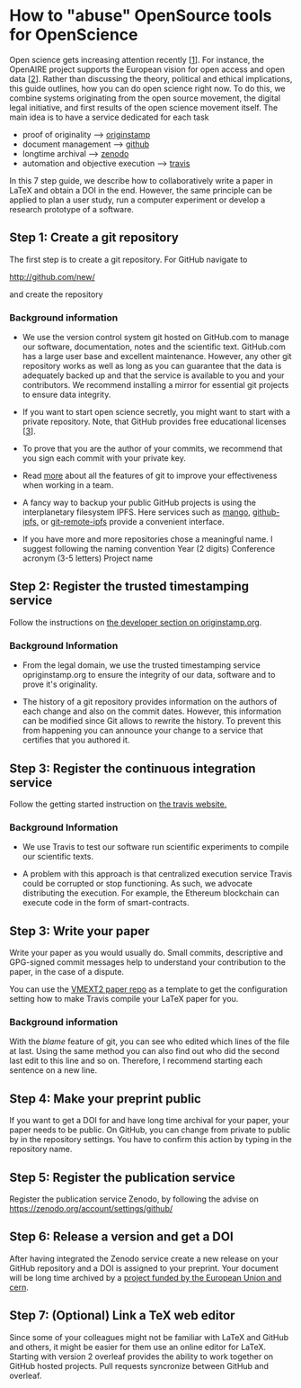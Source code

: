# How to "abuse" OpenSource tools for OpenScience

Open science gets increasing attention recently [[1]].
For instance, the OpenAIRE project supports the European vision for open access and open data [[2]].
Rather than discussing the theory, political and ethical implications, this guide outlines, how you can do open science right now.
To do this, we combine systems originating from the open source movement, the digital legal initiative, and first results of the open science movement itself.
The main idea is to have a service dedicated for each task
* proof of originality --> [originstamp](https://originstamp.org)
* document management --> [github](https://github.com)
* longtime archival --> [zenodo](https://zenodo.org)
* automation and objective execution --> [travis](https://travis.org)

In this 7 step guide, we describe how to collaboratively write a paper in LaTeX and obtain a DOI in the end.
However, the same principle can be applied to plan a user study, run a computer experiment or develop a research prototype of a software.

## Step 1: Create a git repository

The first step is to create a git repository.
For GitHub navigate to

 http://github.com/new/

and create the repository
### Background information

* We use the version control system git hosted on GitHub.com to manage our software, documentation, notes and the scientific text. GitHub.com has a large user base and excellent maintenance. However, any other git repository works as well as long as you can guarantee that the data is adequately backed up and that the service is available to you and your contributors. We recommend installing a mirror for essential git projects to ensure data integrity.

* If you want to start open science secretly, you might want to start with a private repository. Note, that GitHub provides free educational licenses [[3]].

* To prove that you are the author of your commits, we recommend that you sign each commit with your private key.

* Read [more]( https://help.github.com/) about all the features of git to improve your effectiveness when working in a team.

* A fancy way to backup your public GitHub projects is using the interplanetary filesystem IPFS. Here services such as [mango,](https://github.com/axic/mango) [github-ipfs,](https://github.com/airalab/github-ipfs) or [git-remote-ipfs](https://github.com/cryptix/git-remote-ipfs) provide a convenient interface.
* If you have more and more repositories chose a meaningful name.
I suggest following the naming convention Year (2 digits) Conference acronym (3-5 letters) Project name

## Step 2: Register the trusted timestamping service

Follow the instructions on [the developer section on originstamp.org](https://originstamp.org/dev/git).

### Background Information 
* From the legal domain, we use the trusted timestamping service opriginstamp.org to ensure the integrity of our data, software and to prove it's originality.

* The history of a git repository provides information on the authors of each change and also on the commit dates.
However, this information can be modified since Git allows to rewrite the history.
To prevent this from happening you can announce your change to a service that certifies that you authored it. 

## Step 3: Register the continuous integration service

Follow the getting started instruction on [the travis website.](https://docs.travis-ci.com/user/getting-started)
### Background Information


* We use Travis to test our software run scientific experiments to compile our scientific texts.

* A problem with this approach is that centralized execution service Travis could be corrupted or stop functioning. As such, we advocate distributing the execution. For example, the Ethereum blockchain can execute code in the form of smart-contracts.

## Step 3: Write your paper

Write your paper as you would usually do.
Small commits, descriptive and GPG-signed commit messages help to understand your contribution to the paper, in the case of a dispute.

You can use the [VMEXT2 paper repo](https://github.com/ag-gipp/18CicmVmext2) as a template to get the configuration setting how to make Travis compile your LaTeX paper for you. 
### Background information

With the _blame_ feature of git, you can see who edited which lines of the file at last.
Using the same method you can also find out who did the second last edit to this line and so on.
Therefore, I recommend starting each sentence on a new line.

## Step 4: Make your preprint public

If you want to get a DOI for and have long time archival for your paper, your paper needs to be public.
On GitHub, you can change from private to public by in the repository settings.
You have to confirm this action by typing in the repository name.

## Step 5: Register the publication service

Register the publication service Zenodo, by following the advise on 
 https://zenodo.org/account/settings/github/

## Step 6: Release a version and get a DOI

After having integrated the Zenodo service create a new release on your GitHub repository and a DOI is assigned to your preprint.
Your document will be long time archived by a [project funded by the European Union and cern](http://about.zenodo.org/).


## Step 7: (Optional) Link a TeX web editor
Since some of your colleagues might not be familiar with LaTeX and GitHub and others, it might be easier for them use an online editor for LaTeX.
Starting with version 2 overleaf provides the ability to work together on GitHub hosted projects.
Pull requests syncronize between GitHub and overleaf.




[1]: https://trends.google.com/trends/explore?date=2008-06-05%202018-06-05&q=%2Fm%2F025ttdm
[2]: https://www.openaire.eu/openaire2020-project-factsheet
[3]: https://help.github.com/articles/about-github-education-for-educators-and-researchers/

